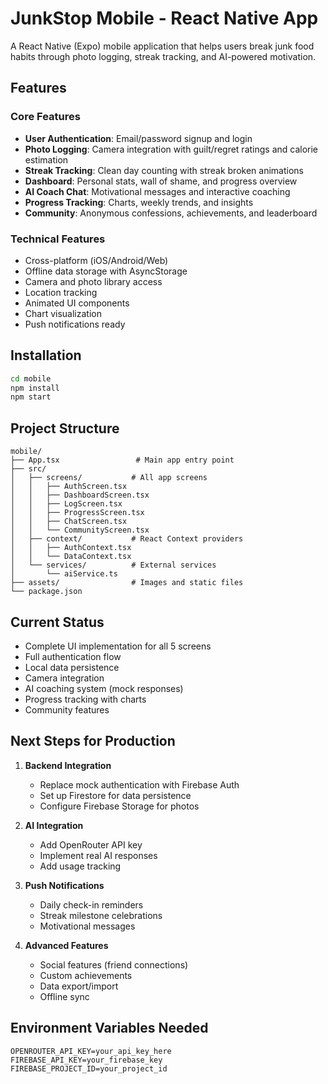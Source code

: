 # JunkStop Mobile - React Native App

A React Native (Expo) mobile application that helps users break junk food habits through photo logging, streak tracking, and AI-powered motivation.

## Features

### Core Features
- **User Authentication**: Email/password signup and login
- **Photo Logging**: Camera integration with guilt/regret ratings and calorie estimation
- **Streak Tracking**: Clean day counting with streak broken animations
- **Dashboard**: Personal stats, wall of shame, and progress overview
- **AI Coach Chat**: Motivational messages and interactive coaching
- **Progress Tracking**: Charts, weekly trends, and insights
- **Community**: Anonymous confessions, achievements, and leaderboard

### Technical Features
- Cross-platform (iOS/Android/Web)
- Offline data storage with AsyncStorage
- Camera and photo library access
- Location tracking
- Animated UI components
- Chart visualization
- Push notifications ready

## Installation

```bash
cd mobile
npm install
npm start
```

## Project Structure

```
mobile/
├── App.tsx                 # Main app entry point
├── src/
│   ├── screens/           # All app screens
│   │   ├── AuthScreen.tsx
│   │   ├── DashboardScreen.tsx
│   │   ├── LogScreen.tsx
│   │   ├── ProgressScreen.tsx
│   │   ├── ChatScreen.tsx
│   │   └── CommunityScreen.tsx
│   ├── context/           # React Context providers
│   │   ├── AuthContext.tsx
│   │   └── DataContext.tsx
│   └── services/          # External services
│       └── aiService.ts
├── assets/                # Images and static files
└── package.json
```

## Current Status

- Complete UI implementation for all 5 screens
- Full authentication flow
- Local data persistence
- Camera integration
- AI coaching system (mock responses)
- Progress tracking with charts
- Community features

## Next Steps for Production

1. **Backend Integration**
   - Replace mock authentication with Firebase Auth
   - Set up Firestore for data persistence
   - Configure Firebase Storage for photos

2. **AI Integration**
   - Add OpenRouter API key
   - Implement real AI responses
   - Add usage tracking

3. **Push Notifications**
   - Daily check-in reminders
   - Streak milestone celebrations
   - Motivational messages

4. **Advanced Features**
   - Social features (friend connections)
   - Custom achievements
   - Data export/import
   - Offline sync

## Environment Variables Needed

```
OPENROUTER_API_KEY=your_api_key_here
FIREBASE_API_KEY=your_firebase_key
FIREBASE_PROJECT_ID=your_project_id
```
